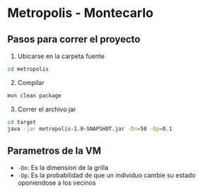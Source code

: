 # Metropolis - Montecarlo

## Pasos para correr el proyecto
1. Ubicarse en la carpeta fuente
```bash
cd metropolis
```

2. Compilar
```bash
mvn clean package
```
3. Correr el archivo jar
```bash
cd target
java -jar metropolis-1.0-SNAPSHOT.jar -Dn=50 -Dp=0.1 
```

## Parametros de la VM
- `-Dn`: Es la dimension de la grilla
- `-Dp`: Es la probabilidad de que un individuo cambie su estado oponiendose a los vecinos
